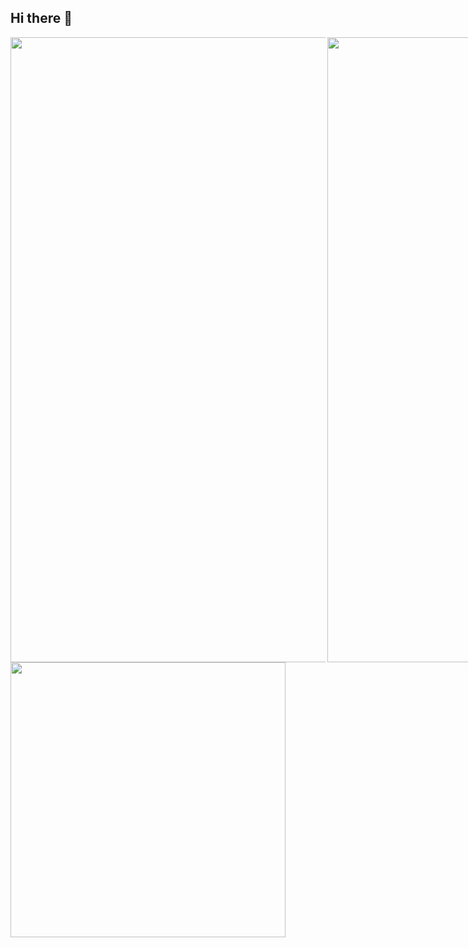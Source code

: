 ## Hi there 👋


<div style="display: flex;">
  <img src="https://github-readme-stats.vercel.app/api?username=danlif1&show_icons=true&theme=neon&text_color=33B4A8&count_private=true&include_all_commits=true" style="height: 25vh;"/>
  <img src="https://github-readme-stats.vercel.app/api/top-langs/?username=danlif1&layout=compact&langs_count=10&theme=neon&text_color=33B4A8" style="height: 25vh;" align="right"/>
</div>
<img src="https://github-profile-trophy.vercel.app/?username=danlif1&column=9&theme=radical" style="height: 11vh; "/>

<!--
**Danlif1/Danlif1** is a ✨ _special_ ✨ repository because its `README.md` (this file) appears on your GitHub profile.

Here are some ideas to get you started:

- 🔭 I’m currently working on ...
- 🌱 I’m currently learning ...
- 👯 I’m looking to collaborate on ...
- 🤔 I’m looking for help with ...
- 💬 Ask me about ...
- 📫 How to reach me: ...
- 😄 Pronouns: ...
- ⚡ Fun fact: ...
-->
